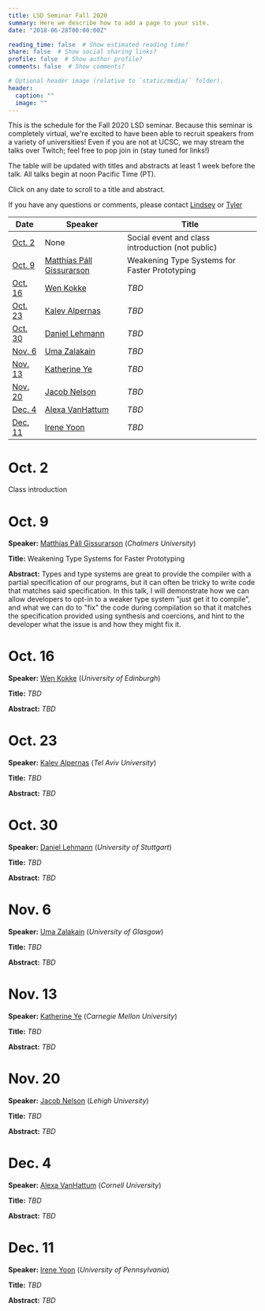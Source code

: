 ```yaml
---
title: LSD Seminar Fall 2020
summary: Here we describe how to add a page to your site.
date: "2018-06-28T00:00:00Z"

reading_time: false  # Show estimated reading time?
share: false  # Show social sharing links?
profile: false  # Show author profile?
comments: false  # Show comments?

# Optional header image (relative to `static/media/` folder).
header:
  caption: ""
  image: ""
---
```


This is the schedule for the Fall 2020 LSD seminar. Because this seminar is completely virtual, we're excited to have been able to recruit speakers from a variety of universities! Even if you are not at UCSC, we may stream the talks over Twitch; feel free to pop join in (stay tuned for links!)

The table will be updated with titles and abstracts at least 1 week before the talk. All talks begin at noon Pacific Time (PT).

Click on any date to scroll to a title and abstract.

If you have any questions or comments, please contact [Lindsey](https://users.soe.ucsc.edu/~lkuper/) or [Tyler](https://users.soe.ucsc.edu/~tsorensen/)

| Date                | Speaker             | Title |
|-------              |---------    |-------|
|[Oct. 2](#oct-2)     | None   | Social event and class introduction (not public)|
|[Oct. 9](#oct-9)     | [Matthías Páll Gissurarson](https://mpg.is/)       | Weakening Type Systems for Faster Prototyping |
|[Oct. 16](#oct-16)   | [Wen Kokke](https://wen.works/)       | _TBD_|
|[Oct. 23](#oct-23)   | [Kalev Alpernas](https://kalevalp.github.io/)       | _TBD_|
|[Oct. 30](#oct-30)   | [Daniel Lehmann](http://software-lab.org/people/Daniel_Lehmann.html)       | _TBD_|
|[Nov. 6](#nov-6)     | [Uma Zalakain](https://umazalakain.info/)       | _TBD_|
|[Nov. 13](#nov-13)   | [Katherine Ye](https://www.cs.cmu.edu/~kqy/)       | _TBD_|
|[Nov. 20](#nov-20)   | [Jacob Nelson](https://sites.google.com/lehigh.edu/jacobnelson/home)       | _TBD_|
|[Dec. 4](#dec-4)     | [Alexa VanHattum](https://www.cs.cornell.edu/~avh/)       | _TBD_|
|[Dec. 11](#dec-11)   | [Irene Yoon](https://www.cis.upenn.edu/~euisuny/)       | _TBD_|

# Oct. 2

Class introduction 

# Oct. 9

**Speaker:**  [Matthías Páll Gissurarson](https://mpg.is/) (_Chalmers University_)

**Title:** Weakening Type Systems for Faster Prototyping 

**Abstract:** Types and type systems are great to provide the compiler with a partial specification of our programs, but it can often be tricky to write code that matches said specification. In this talk, I will demonstrate how we can allow developers to opt-in to a weaker type system "just get it to compile", and what we can do to "fix" the code during compilation so that it matches the specification provided using synthesis and coercions, and hint to the developer what the issue is and how they might fix it. 

# Oct. 16

**Speaker:** [Wen Kokke](https://wen.works/) (_University of Edinburgh_)

**Title:** _TBD_

**Abstract:** _TBD_

# Oct. 23

**Speaker:** [Kalev Alpernas](https://kalevalp.github.io/) (_Tel Aviv University_)

**Title:** _TBD_

**Abstract:** _TBD_

# Oct. 30

**Speaker:** [Daniel Lehmann](http://software-lab.org/people/Daniel_Lehmann.html) (_University of Stuttgart_)

**Title:** _TBD_

**Abstract:** _TBD_

# Nov. 6

**Speaker:** [Uma Zalakain](https://umazalakain.info/) (_University of Glasgow_)

**Title:** _TBD_

**Abstract:** _TBD_

# Nov. 13

**Speaker:** [Katherine Ye](https://www.cs.cmu.edu/~kqy/) (_Carnegie Mellon University_)

**Title:** _TBD_

**Abstract:** _TBD_

# Nov. 20

**Speaker:** [Jacob Nelson](https://sites.google.com/lehigh.edu/jacobnelson/home) (_Lehigh University_)

**Title:** _TBD_

**Abstract:** _TBD_

# Dec. 4

**Speaker:** [Alexa VanHattum](https://www.cs.cornell.edu/~avh/) (_Cornell University_)

**Title:** _TBD_

**Abstract:** _TBD_

# Dec. 11

**Speaker:** [Irene Yoon](https://www.cis.upenn.edu/~euisuny/) (_University of Pennsylvania_)

**Title:** _TBD_

**Abstract:** _TBD_
